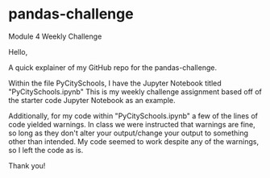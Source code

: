 # pandas-challenge
Module 4 Weekly Challenge

Hello,

A quick explainer of my GitHub repo for the pandas-challenge. 

Within the file PyCitySchools, I have the Jupyter Notebook titled "PyCitySchools.ipynb" This is my weekly challenge assignment based off of the starter code Jupyter Notebook as an example.

Additionally, for my code within "PyCitySchools.ipynb" a few of the lines of code yielded warnings. In class we were instructed that warnings are fine, so long as they don't alter your output/change your output to something other than intended. My code seemed to work despite any of the warnings, so I left the code as is. 

Thank you!